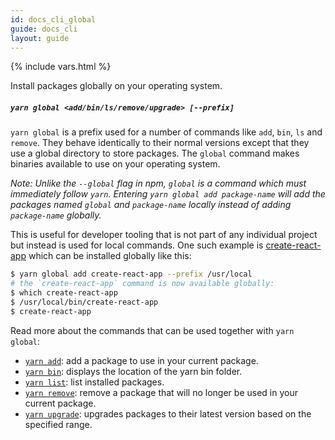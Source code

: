 ```yaml
---
id: docs_cli_global
guide: docs_cli
layout: guide
---
```


{% include vars.html %}

<p class="lead">Install packages globally on your operating system.</p>

##### `yarn global <add/bin/ls/remove/upgrade> [--prefix]` <a class="toc" id="toc-yarn-global" href="#toc-yarn-global"></a>

`yarn global` is a prefix used for a number of commands like `add`, `bin`, `ls` and `remove`. They behave identically to their normal versions except that they use a global directory to store packages. The `global` command makes binaries available to use on your operating system.

*Note: Unlike the `--global` flag in npm, `global` is a command which must immediately follow `yarn`. Entering `yarn global add package-name` will add the packages named `global` and `package-name` locally instead of adding `package-name` globally.*

This is useful for developer tooling that is not part of any individual project but instead is used for local commands. One such example is [create-react-app](https://github.com/facebookincubator/create-react-app) which can be installed globally like this:

```sh
$ yarn global add create-react-app --prefix /usr/local
# the `create-react-app` command is now available globally:
$ which create-react-app
$ /usr/local/bin/create-react-app
$ create-react-app
````

Read more about the commands that can be used together with `yarn global`:

- [`yarn add`]({{url_base}}/docs/cli/add): add a package to use in your current package. 
- [`yarn bin`]({{url_base}}/docs/cli/bin): displays the location of the yarn bin folder.
- [`yarn list`]({{url_base}}/docs/cli/list): list installed packages.
- [`yarn remove`]({{url_base}}/docs/cli/remove): remove a package that will no longer be used in your current package.
- [`yarn upgrade`]({{url_base}}/docs/cli/upgrade): upgrades packages to their latest version based on the specified range.
